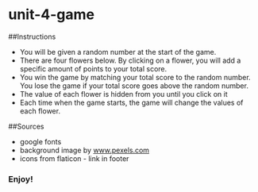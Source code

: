 # unit-4-game

##Instructions
* You will be given a random number at the start of the game.
* There are four flowers below. By clicking on a flower, you will add a specific amount of points to your total score.
* You win the game by matching your total score to the random number. You lose the game if your total score goes above the random number.
* The value of each flower is hidden from you until you click on it
* Each time when the game starts, the game will change the values of each flower.

##Sources
* google fonts
* background image by www.pexels.com
* icons from flaticon - link in footer

### Enjoy!
